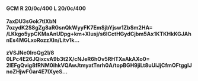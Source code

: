 #### GCM R 20/0c/400 L 20/0c/400
**7axDU3sGok7tlXbN**<br/>**7ozydK2S8gZg8aRGsnQkWyyFK7EmSjbYjsw1ZbSm2HA=**<br/>**/LKkgo5ypCKMaAnUDpg+km+Xlusj/s6lCctHGydCjbm5Ax1KTKHkKGJAhnEs4MGLxoRozzXln/Litv1k...**<br/><br/>
**zVSJNe0IroQg2I/8**<br/>**0LPc4E26JQixcvA9b3t2X/cNJeR6hOv5RHTXaAkAXo0=**<br/>**2lEFgQvig8fRNM0ihkVQAwJtmyatTnrh0A/topBGH9jiLt8uUiJjCfmOFtggIJnoZHjwFGar4E7IXyeS...**
